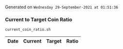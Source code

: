 Generated on `Wednesday 29-September-2021 at 01:51:36`

### Current to Target Coin Ratio
`current_coin_ratio.sh`

Date|Current|Target|Ratio
---|---|---|---

